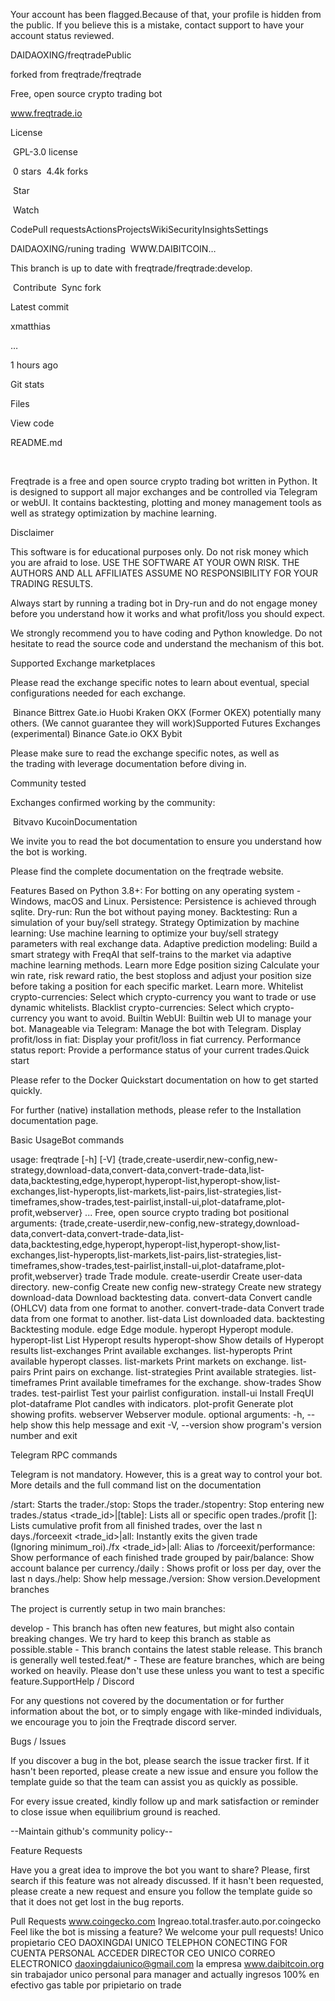 

Your account has been flagged.Because of that, your profile is hidden from the public. If you believe this is a mistake, contact support to have your account status reviewed.

DAIDAOXING/freqtradePublic

forked from freqtrade/freqtrade

Free, open source crypto trading bot

www.freqtrade.io

License

 GPL-3.0 license

 0 stars  4.4k forks

 Star

 Watch 

CodePull requestsActionsProjectsWikiSecurityInsightsSettings

DAIDAOXING/runing trading
 WWW.DAIBITCOIN… 

This branch is up to date with freqtrade/freqtrade:develop.

 Contribute  Sync fork 

Latest commit

xmatthias

…

1 hours ago

Git stats

Files

View code

README.md

    

Freqtrade is a free and open source crypto trading bot written in Python. It is designed to support all major exchanges and be controlled via Telegram or webUI. It contains backtesting, plotting and money management tools as well as strategy optimization by machine learning.

Disclaimer

This software is for educational purposes only. Do not risk money which you are afraid to lose. USE THE SOFTWARE AT YOUR OWN RISK. THE AUTHORS AND ALL AFFILIATES ASSUME NO RESPONSIBILITY FOR YOUR TRADING RESULTS.

Always start by running a trading bot in Dry-run and do not engage money before you understand how it works and what profit/loss you should expect.

We strongly recommend you to have coding and Python knowledge. Do not hesitate to read the source code and understand the mechanism of this bot.

Supported Exchange marketplaces

Please read the exchange specific notes to learn about eventual, special configurations needed for each exchange.

 Binance Bittrex Gate.io Huobi Kraken OKX (Former OKEX) potentially many others. (We cannot guarantee they will work)Supported Futures Exchanges (experimental) Binance Gate.io OKX Bybit

Please make sure to read the exchange specific notes, as well as the trading with leverage documentation before diving in.

Community tested

Exchanges confirmed working by the community:

 Bitvavo KucoinDocumentation

We invite you to read the bot documentation to ensure you understand how the bot is working.

Please find the complete documentation on the freqtrade website.

Features Based on Python 3.8+: For botting on any operating system - Windows, macOS and Linux. Persistence: Persistence is achieved through sqlite. Dry-run: Run the bot without paying money. Backtesting: Run a simulation of your buy/sell strategy. Strategy Optimization by machine learning: Use machine learning to optimize your buy/sell strategy parameters with real exchange data. Adaptive prediction modeling: Build a smart strategy with FreqAI that self-trains to the market via adaptive machine learning methods. Learn more Edge position sizing Calculate your win rate, risk reward ratio, the best stoploss and adjust your position size before taking a position for each specific market. Learn more. Whitelist crypto-currencies: Select which crypto-currency you want to trade or use dynamic whitelists. Blacklist crypto-currencies: Select which crypto-currency you want to avoid. Builtin WebUI: Builtin web UI to manage your bot. Manageable via Telegram: Manage the bot with Telegram. Display profit/loss in fiat: Display your profit/loss in fiat currency. Performance status report: Provide a performance status of your current trades.Quick start

Please refer to the Docker Quickstart documentation on how to get started quickly.

For further (native) installation methods, please refer to the Installation documentation page.

Basic UsageBot commands

usage: freqtrade [-h] [-V] {trade,create-userdir,new-config,new-strategy,download-data,convert-data,convert-trade-data,list-data,backtesting,edge,hyperopt,hyperopt-list,hyperopt-show,list-exchanges,list-hyperopts,list-markets,list-pairs,list-strategies,list-timeframes,show-trades,test-pairlist,install-ui,plot-dataframe,plot-profit,webserver} ... Free, open source crypto trading bot positional arguments: {trade,create-userdir,new-config,new-strategy,download-data,convert-data,convert-trade-data,list-data,backtesting,edge,hyperopt,hyperopt-list,hyperopt-show,list-exchanges,list-hyperopts,list-markets,list-pairs,list-strategies,list-timeframes,show-trades,test-pairlist,install-ui,plot-dataframe,plot-profit,webserver} trade Trade module. create-userdir Create user-data directory. new-config Create new config new-strategy Create new strategy download-data Download backtesting data. convert-data Convert candle (OHLCV) data from one format to another. convert-trade-data Convert trade data from one format to another. list-data List downloaded data. backtesting Backtesting module. edge Edge module. hyperopt Hyperopt module. hyperopt-list List Hyperopt results hyperopt-show Show details of Hyperopt results list-exchanges Print available exchanges. list-hyperopts Print available hyperopt classes. list-markets Print markets on exchange. list-pairs Print pairs on exchange. list-strategies Print available strategies. list-timeframes Print available timeframes for the exchange. show-trades Show trades. test-pairlist Test your pairlist configuration. install-ui Install FreqUI plot-dataframe Plot candles with indicators. plot-profit Generate plot showing profits. webserver Webserver module. optional arguments: -h, --help show this help message and exit -V, --version show program's version number and exit 

Telegram RPC commands

Telegram is not mandatory. However, this is a great way to control your bot. More details and the full command list on the documentation

/start: Starts the trader./stop: Stops the trader./stopentry: Stop entering new trades./status <trade_id>|[table]: Lists all or specific open trades./profit [<n>]: Lists cumulative profit from all finished trades, over the last n days./forceexit <trade_id>|all: Instantly exits the given trade (Ignoring minimum_roi)./fx <trade_id>|all: Alias to /forceexit/performance: Show performance of each finished trade grouped by pair/balance: Show account balance per currency./daily <n>: Shows profit or loss per day, over the last n days./help: Show help message./version: Show version.Development branches

The project is currently setup in two main branches:

develop - This branch has often new features, but might also contain breaking changes. We try hard to keep this branch as stable as possible.stable - This branch contains the latest stable release. This branch is generally well tested.feat/* - These are feature branches, which are being worked on heavily. Please don't use these unless you want to test a specific feature.SupportHelp / Discord

For any questions not covered by the documentation or for further information about the bot, or to simply engage with like-minded individuals, we encourage you to join the Freqtrade discord server.

Bugs / Issues

If you discover a bug in the bot, please search the issue tracker first. If it hasn't been reported, please create a new issue and ensure you follow the template guide so that the team can assist you as quickly as possible.

For every issue created, kindly follow up and mark satisfaction or reminder to close issue when equilibrium ground is reached.

--Maintain github's community policy--

Feature Requests

Have you a great idea to improve the bot you want to share? Please, first search if this feature was not already discussed. If it hasn't been requested, please create a new request and ensure you follow the template guide so that it does not get lost in the bug reports.

Pull Requests www.coingecko.com
Ingreao.total.trasfer.auto.por.coingecko
Feel like the bot is missing a feature? We welcome your pull requests!
Unico propietario CEO DAOXINGDAI
UNICO TELEPHON CONECTING FOR CUENTA PERSONAL  ACCEDER DIRECTOR CEO UNICO CORREO ELECTRONICO daoxingdaiunico@gmail.com la empresa www.daibitcoin.org sin trabajador unico personal para manager and actually ingresos 100% en efectivo gas table por pripietario on trade 
